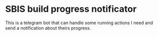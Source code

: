 # SBIS build progress notificator
This is a telegram bot that can handle some running actions I need and send a notification about theirs progress.
